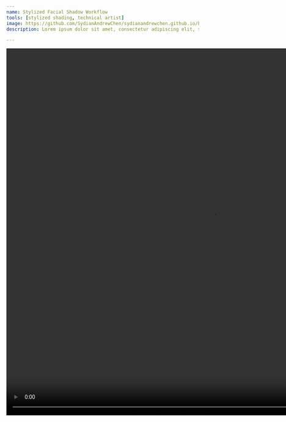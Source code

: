```yaml
---
name: Stylized Facial Shadow Workflow
tools: [stylized shading, technical artist]
image: https://github.com/SydianAndrewChen/sydianandrewchen.github.io/blob/main/images/shadowmaskeditor_result.png?raw=true
description: Lorem ipsum dolor sit amet, consectetur adipiscing elit, sed do eiusmod tempor incididunt ut labore et dolore magna aliqua.

---
```


<video width="1080" height="960" controls>
  <source src="https://github.com/SydianAndrewChen/sydianandrewchen.github.io/blob/main/images/ShadowMaskEditor2021-11-17-11-28-26.mp4?raw=true" type="video/mp4">
</video>